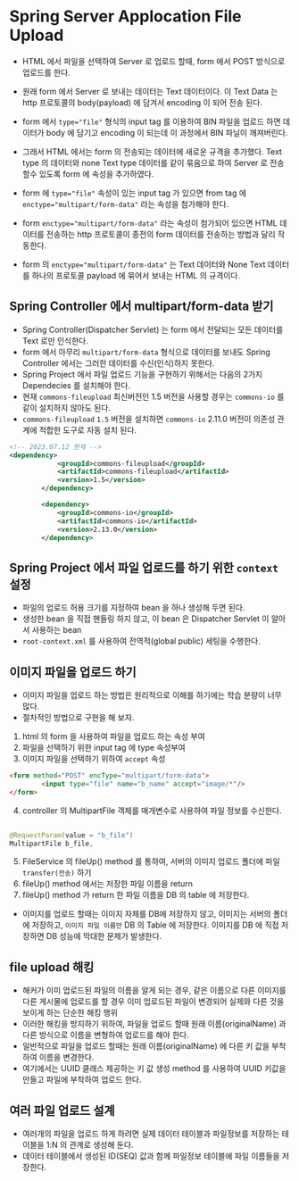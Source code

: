 # Spring Server Applocation File Upload
- HTML 에서 파일을 선택하여 Server 로 업로드 할때, form 에서 POST 방식으로 업로드를 한다.
- 원래 form 에서 Server 로 보내는 데이터는 Text 데이터이다. 이 Text Data 는 http 프로토콜의 body(payload) 에 담겨서 encoding 이 되어 전송 된다.
- form 에서 `type="file"` 형식의 input tag 를 이용하여 BIN 파일을 업로드 하면 데이터가 body 에 담기고 encoding 이 되는데 이 과정에서 BIN 파닐이 깨져버린다.
- 그래서 HTML 에서는 form 의 전송되는 데이터에 새로운 규격을 추가했다. Text type 의 데이터와 none Text type 데이터를 같이 묶음으로 하여 Server 로 전송할수 있도록 form 에 속성을 추가하였다.
- form 에 `type="file"` 속성이 있는 input tag 가 있으면 from tag 에 `enctype="multipart/form-data"` 라는 속성을 첨가해야 한다.
- form `enctype="multipart/form-data"` 라는 속성이 첨가되어 있으면 HTML 데이터를 전송하는 http 프로토콜이 종전의 form 데이터를 전송하는 방법과 달리 작동한다.

- form 의 `enctype="multipart/form-data"` 는 Text 데이터와 None Text 데이터를 하나의 프로토콜 payload 에 묶어서 보내는 HTML 의 규격이다. 

## Spring Controller 에서 multipart/form-data 받기
- Spring Controller(Dispatcher Servlet) 는 form 에서 전달되는 모든 데이터를 Text 로만 인식한다.
- form 에서 아무리 `multipart/form-data` 형식으로 데이터를 보내도 Spring Controller 에서는 그러한 데이터를 수신(인식)하지 못한다.
- Spring Project 에서 파일 업로드 기능을 구현하기 위해서는 다음의 2가지 Dependecies 를 설치해야 한다.
- 현재 `commons-fileupload` 최신버전인 1.5 버전을 사용할 경우는 
`commons-io` 를 같이 설치하지 않아도 된다.
- `commons-fileupload` `1.5` 버전을 설치하면 `commons-io` 2.11.0 버전이 의존성 관계에 적합한 도구로 자동 설치 된다.

```xml
<!-- 2023.07.12 현재 -->
<dependency>
			<groupId>commons-fileupload</groupId>
			<artifactId>commons-fileupload</artifactId>
			<version>1.5</version>
		</dependency>

		<dependency>
			<groupId>commons-io</groupId>
			<artifactId>commons-io</artifactId>
			<version>2.13.0</version>
		</dependency>
```

## Spring Project 에서 파일 업로드를 하기 위한 `context` 설정
- 파일의 업로드 허용 크기를 지정하여 bean 을 하나 생성해 두면 된다.
- 생성한 bean 을 직접 핸들링 하지 않고, 이 bean 은 Dispatcher Servlet 이 알아서 사용하는 bean
- `root-context.xml` 를 사용하여 전역적(global public) 세팅을 수행한다.

## 이미지 파일을 업로드 하기
- 이미지 파일을 업로드 하는 방법은 원리적으로 이해를 하기에는 학습 분량이 너무 많다.
- 절차적인 방법으로 구현을 해 보자.
1. html 의 form 을 사용하여 파일을 업로드 하는 속성 부여
2. 파일을 선택하기 위한 input tag 에 type 속성부여
3. 이미지 파일을 선택하기 위하여 `accept` 속성
```html
<form method="POST" encType="multipart/form-data">
		<input type="file" name="b_name" accept="image/*"/>
</form>
```
4. controller 의 MultipartFile 객체를 매개변수로 사용하여 파일 정보를 수신한다.
```java

@RequestParam(value = "b_file")
MultipartFile b_file,

```
5. FileService 의 fileUp() method 를 통하여, 서버의 이미지 업로드 폴더에 파일 `transfer(전송)` 하기
6. fileUp() method 에서는 저장한 파일 이름을 return
7. fileUp() method 가 return 한 파일 이름을 DB 의 table 에 저장한다.
* 이미지를 업로드 할때는 이미지 자체를 DB에 저장하지 않고, 이미지는 서버의 폴더에 저장하고, `이미지 파일 이름만` DB 의 Table 에 저장한다. 이미지를 DB 에 직접 저장하면 DB 성능에 막대한 문제가 발생한다.

## file upload 해킹
- 해커가 이미 업로드된 파일의 이름을 알게 되는 경우, 같은 이름으로 다른 이미지를 다른 게시물에 업로드를 할 경우 이미 업로드된 파일이 변경되어 실제와 다른 것을 보이게 하는 단순한 해킹 행위
- 이러한 해킹을 방지하기 위하여, 파일을 업로드 할때 원래 이름(originalName) 과 다른 방식으로 이름을 변형하여 업로드를 해야 한다.
- 일반적으로 파일을 업로드 할때는 원래 이름(originalName) 에 다른 키 값을 부착하여 이름을 변경한다.
- 여기에서는 UUID 클래스 제공하는 키 값 생성 method 를 사용하여 UUID 키값을 만들고 파일에 부착하여 업로드 한다.

## 여러 파일 업로드 설계
- 여러개의 파일을 업로드 하게 하려면 실제 데이터 테이블과
파일정보를 저장하는 테이블을 1:N 의 관계로 생성해 둔다.
- 데이터 테이블에서 생성된 ID(SEQ) 값과 함께 파일정보 테이블에 파일 이름들을 저장한다.














































